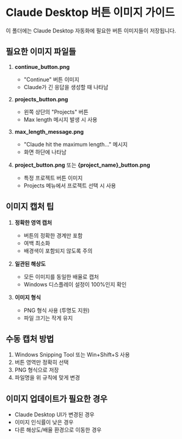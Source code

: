 # Claude Desktop 버튼 이미지 가이드

이 폴더에는 Claude Desktop 자동화에 필요한 버튼 이미지들이 저장됩니다.

## 필요한 이미지 파일들

1. **continue_button.png**
   - "Continue" 버튼 이미지
   - Claude가 긴 응답을 생성할 때 나타남

2. **projects_button.png**
   - 왼쪽 상단의 "Projects" 버튼
   - Max length 메시지 발생 시 사용

3. **max_length_message.png**
   - "Claude hit the maximum length..." 메시지
   - 화면 하단에 나타남

4. **project_button.png** 또는 **{project_name}_button.png**
   - 특정 프로젝트 버튼 이미지
   - Projects 메뉴에서 프로젝트 선택 시 사용

## 이미지 캡처 팁

1. **정확한 영역 캡처**
   - 버튼의 정확한 경계만 포함
   - 여백 최소화
   - 배경색이 포함되지 않도록 주의

2. **일관된 해상도**
   - 모든 이미지를 동일한 배율로 캡처
   - Windows 디스플레이 설정이 100%인지 확인

3. **이미지 형식**
   - PNG 형식 사용 (투명도 지원)
   - 파일 크기는 작게 유지

## 수동 캡처 방법

1. Windows Snipping Tool 또는 Win+Shift+S 사용
2. 버튼 영역만 정확히 선택
3. PNG 형식으로 저장
4. 파일명을 위 규칙에 맞게 변경

## 이미지 업데이트가 필요한 경우

- Claude Desktop UI가 변경된 경우
- 이미지 인식률이 낮은 경우
- 다른 해상도/배율 환경으로 이동한 경우
